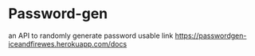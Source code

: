 # Password-gen
an API to randomly generate password
usable link https://passwordgen-iceandfirewes.herokuapp.com/docs
